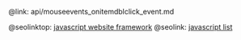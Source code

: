 @link: api/mouseevents_onitemdblclick_event.md

@seolinktop: [javascript website framework](https://webix.com)
@seolink: [javascript list](https://webix.com/widget/list/)
